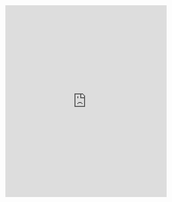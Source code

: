 <iframe src='https://view.officeapps.live.com/op/embed.aspx?src=[https://github.com/siqi83/siqi83.github.io/raw/master/_posts/documents/Group5%20slides.pptx]' width='100%' height='600px' frameborder='0'>
